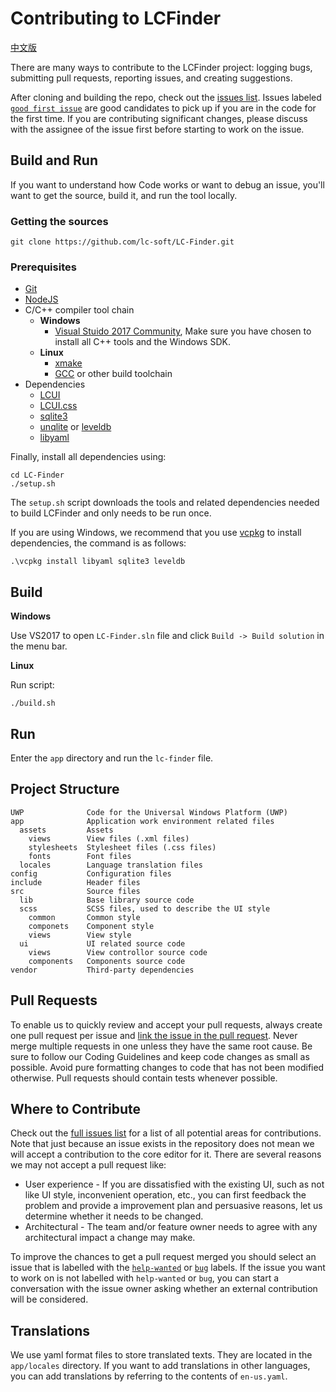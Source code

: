 # Contributing to LCFinder

[中文版](CONTRIBUTING.zh-cn.md)

There are many ways to contribute to the LCFinder project: logging bugs, submitting pull requests, reporting issues, and creating suggestions.

After cloning and building the repo, check out the [issues list](https://github.com/lc-soft/LC-Finder/issues). Issues labeled [`good first issue`](https://github.com/lc-soft/LC-Finder/issues?q=is%3Aissue+is%3Aopen+label%3A"good+first+issue") are good candidates to pick up if you are in the code for the first time. If you are contributing significant changes, please discuss with the assignee of the issue first before starting to work on the issue.

## Build and Run

If you want to understand how Code works or want to debug an issue, you'll want to get the source, build it, and run the tool locally.

### Getting the sources

    git clone https://github.com/lc-soft/LC-Finder.git

### Prerequisites

- [Git](https://git-scm.com/)
- [NodeJS](https://nodejs.org/)
- C/C++ compiler tool chain
  - **Windows** 
    - [Visual Stuido 2017 Community](https://visualstudio.microsoft.com/downloads/), Make sure you have chosen to install all C++ tools and the Windows SDK.
  - **Linux**
    - [xmake](https://github.com/tboox/xmake)
    - [GCC](https://gcc.gnu.org/) or other build toolchain
- Dependencies
  - [LCUI](https://github.com/lc-soft/LCUI)
  - [LCUI.css](https://github.com/lc-ui/lcui.css)
  - [sqlite3](https://www.sqlite.org/)
  - [unqlite](https://www.unqlite.org/) or [leveldb](https://github.com/google/leveldb)
  - [libyaml](https://github.com/yaml/libyaml)

Finally, install all dependencies using:

    cd LC-Finder
    ./setup.sh

The `setup.sh` script downloads the tools and related dependencies needed to build LCFinder and only needs to be run once.

If you are using Windows, we recommend that you use [vcpkg](https://github.com/Microsoft/vcpkg) to install dependencies, the command is as follows:

    .\vcpkg install libyaml sqlite3 leveldb

## Build

**Windows**

Use VS2017 to open `LC-Finder.sln` file and click `Build -> Build solution` in the menu bar.

**Linux**

Run script:

    ./build.sh

## Run

Enter the `app` directory and run the `lc-finder` file.

## Project Structure

``` text
UWP              Code for the Universal Windows Platform (UWP)
app              Application work environment related files
  assets         Assets
    views        View files (.xml files)
    stylesheets  Stylesheet files (.css files)
    fonts        Font files
  locales        Language translation files
config           Configuration files
include          Header files
src              Source files
  lib            Base library source code
  scss           SCSS files, used to describe the UI style
    common       Common style
    componets    Component style
    views        View style
  ui             UI related source code
    views        View controllor source code
    components   Components source code
vendor           Third-party dependencies
```

## Pull Requests

To enable us to quickly review and accept your pull requests, always create one pull request per issue and [link the issue in the pull request](https://blog.github.com/2011-10-12-introducing-issue-mentions/). Never merge multiple requests in one unless they have the same root cause. Be sure to follow our Coding Guidelines and keep code changes as small as possible. Avoid pure formatting changes to code that has not been modified otherwise. Pull requests should contain tests whenever possible.

## Where to Contribute

Check out the [full issues list](https://github.com/lc-soft/LC-Finder/issues) for a list of all potential areas for contributions. Note that just because an issue exists in the repository does not mean we will accept a contribution to the core editor for it. There are several reasons we may not accept a pull request like:

- User experience - If you are dissatisfied with the existing UI, such as not like UI style, inconvenient operation, etc., you can first feedback the problem and provide a improvement plan and persuasive reasons, let us determine whether it needs to be changed.
- Architectural - The team and/or feature owner needs to agree with any architectural impact a change may make. 

To improve the chances to get a pull request merged you should select an issue that is labelled with the [`help-wanted`](https://github.com/lc-soft/LC-Finder/issues?q=is%3Aissue+is%3Aopen+label%3A%22help+wanted%22) or [`bug`](https://github.com/lc-soft/LC-Finder/issues?q=is%3Aopen+is%3Aissue+label%3A%22bug%22) labels. If the issue you want to work on is not labelled with `help-wanted` or `bug`, you can start a conversation with the issue owner asking whether an external contribution will be considered.

## Translations

We use yaml format files to store translated texts. They are located in the `app/locales` directory. If you want to add translations in other languages, you can add translations by referring to the contents of `en-us.yaml`.

